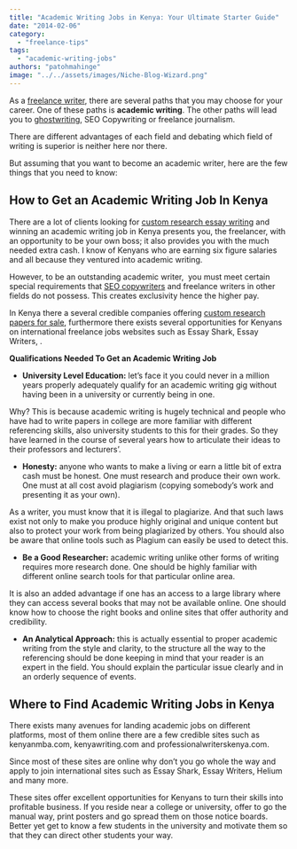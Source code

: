 ```yaml
---
title: "Academic Writing Jobs in Kenya: Your Ultimate Starter Guide"
date: "2014-02-06"
category: 
  - "freelance-tips"
tags: 
  - "academic-writing-jobs"
authors: "patohmahinge"
image: "../../assets/images/Niche-Blog-Wizard.png"
---
```


As a [freelance writer](https://mahinge.com/can-make-money-freelancing-kenya/ "freelance writing jobs"), there are several paths that you may choose for your career. One of these paths is **academic writing**. The other paths will lead you to [ghostwriting](https://mahinge.com/really-ready-ghost-writer/ "ghostwriting"), SEO Copywriting or freelance journalism.

There are different advantages of each field and debating which field of writing is superior is neither here nor there.

But assuming that you want to become an academic writer, here are the few things that you need to know:

## How to Get an Academic Writing Job In Kenya

There are a lot of clients looking for [custom research essay writing](https://jumbopapers.com/) and winning an academic writing job in Kenya presents you, the freelancer, with an opportunity to be your own boss; it also provides you with the much needed extra cash. I know of Kenyans who are earning six figure salaries and all because they ventured into academic writing.

However, to be an outstanding academic writer,  you must meet certain special requirements that [SEO copywriters](https://mahinge.com/beef-seo-writing-copywriters/ "seo copywriters") and freelance writers in other fields do not possess. This creates exclusivity hence the higher pay.

In Kenya there a several credible companies offering [custom research papers for sale](https://www.customwritingpros.com/research-papers-for-sale.php), furthermore there exists several opportunities for Kenyans on international freelance jobs websites such as Essay Shark, Essay Writers, .

**Qualifications Needed To Get an Academic Writing Job**

- **University Level Education:** let’s face it you could never in a million years properly adequately qualify for an academic writing gig without having been in a university or currently being in one.

Why? This is because academic writing is hugely technical and people who have had to write papers in college are more familiar with different referencing skills, also university students to this for their grades. So they have learned in the course of several years how to articulate their ideas to their professors and lecturers’.

- **Honesty:** anyone who wants to make a living or earn a little bit of extra cash must be honest. One must research and produce their own work. One must at all cost avoid plagiarism (copying somebody’s work and presenting it as your own).

As a writer, you must know that it is illegal to plagiarize. And that such laws exist not only to make you produce highly original and unique content but also to protect your work from being plagiarized by others. You should also be aware that online tools such as Plagium can easily be used to detect this.

- **Be a Good Researcher:** academic writing unlike other forms of writing requires more research done. One should be highly familiar with different online search tools for that particular online area.

It is also an added advantage if one has an access to a large library where they can access several books that may not be available online. One should know how to choose the right books and online sites that offer authority and credibility.

- **An Analytical Approach:** this is actually essential to proper academic writing from the style and clarity, to the structure all the way to the referencing should be done keeping in mind that your reader is an expert in the field. You should explain the particular issue clearly and in an orderly sequence of events.

## **Where to Find Academic Writing Jobs in Kenya**

There exists many avenues for landing academic jobs on different platforms, most of them online there are a few credible sites such as kenyanmba.com, kenyawriting.com and professionalwriterskenya.com.

Since most of these sites are online why don’t you go whole the way and apply to join international sites such as Essay Shark, Essay Writers, Helium and many more.

These sites offer excellent opportunities for Kenyans to turn their skills into profitable business. If you reside near a college or university, offer to go the manual way, print posters and go spread them on those notice boards. Better yet get to know a few students in the university and motivate them so that they can direct other students your way.
